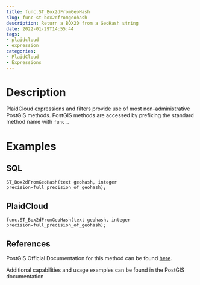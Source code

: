 ```yaml
---
title: func.ST_Box2dFromGeoHash
slug: func-st-box2dfromgeohash
description: Return a BOX2D from a GeoHash string
date: 2022-01-29T14:55:44
tags:
- plaidcloud
- expression
categories:
- PlaidCloud
- Expressions
---
```



# Description


PlaidCloud expressions and filters provide use of most non-administrative PostGIS methods. PostGIS methods are accessed by prefixing the standard method name with `func.`.



# Examples


## SQL



```
ST_Box2dFromGeoHash(text geohash, integer precision=full_precision_of_geohash);
```


## PlaidCloud



```
func.ST_Box2dFromGeoHash(text geohash, integer precision=full_precision_of_geohash);
```


## References


PostGIS Official Documentation for this method can be found [here](https://postgis.net/docs/manual-3.1/ST_Box2dFromGeoHash.html).



Additional capabilities and usage examples can be found in the PostGIS documentation

